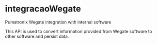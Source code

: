 # integracaoWegate
Pumatronix Wegate integration with internal software

This API is used to convert information provided from Wegate software to other software and persist data.
